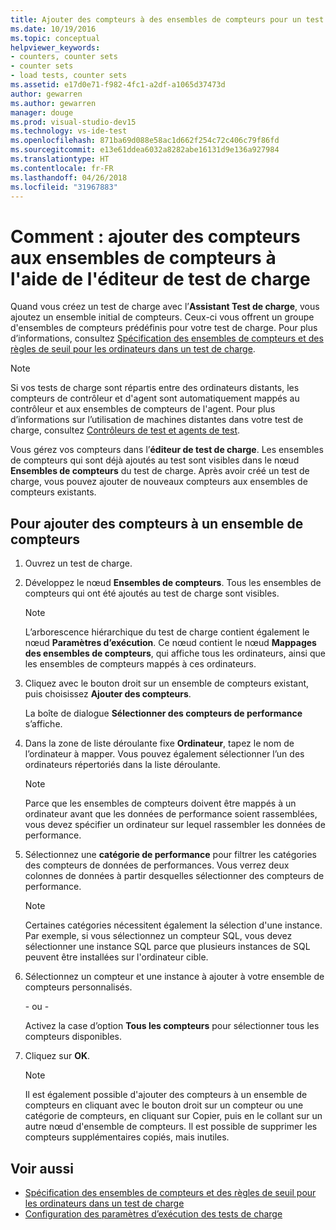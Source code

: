 ```yaml
---
title: Ajouter des compteurs à des ensembles de compteurs pour un test de charge dans Visual Studio
ms.date: 10/19/2016
ms.topic: conceptual
helpviewer_keywords:
- counters, counter sets
- counter sets
- load tests, counter sets
ms.assetid: e17d0e71-f982-4fc1-a2df-a1065d37473d
author: gewarren
ms.author: gewarren
manager: douge
ms.prod: visual-studio-dev15
ms.technology: vs-ide-test
ms.openlocfilehash: 871ba69d088e58ac1d662f254c72c406c79f86fd
ms.sourcegitcommit: e13e61ddea6032a8282abe16131d9e136a927984
ms.translationtype: HT
ms.contentlocale: fr-FR
ms.lasthandoff: 04/26/2018
ms.locfileid: "31967883"
---
```

# <a name="how-to-add-counters-to-counter-sets-using-the-load-test-editor"></a>Comment : ajouter des compteurs aux ensembles de compteurs à l'aide de l'éditeur de test de charge

Quand vous créez un test de charge avec l’**Assistant Test de charge**, vous ajoutez un ensemble initial de compteurs. Ceux-ci vous offrent un groupe d'ensembles de compteurs prédéfinis pour votre test de charge. Pour plus d’informations, consultez [Spécification des ensembles de compteurs et des règles de seuil pour les ordinateurs dans un test de charge](../test/specify-counter-sets-and-threshold-rules-for-load-testing.md).

> [!NOTE]
> Si vos tests de charge sont répartis entre des ordinateurs distants, les compteurs de contrôleur et d'agent sont automatiquement mappés au contrôleur et aux ensembles de compteurs de l'agent. Pour plus d’informations sur l’utilisation de machines distantes dans votre test de charge, consultez [Contrôleurs de test et agents de test](configure-test-agents-and-controllers-for-load-tests.md).


 Vous gérez vos compteurs dans l’**éditeur de test de charge**. Les ensembles de compteurs qui sont déjà ajoutés au test sont visibles dans le nœud **Ensembles de compteurs** du test de charge. Après avoir créé un test de charge, vous pouvez ajouter de nouveaux compteurs aux ensembles de compteurs existants.

## <a name="to-add-counters-to-a-counter-set"></a>Pour ajouter des compteurs à un ensemble de compteurs

1.  Ouvrez un test de charge.

2.  Développez le nœud **Ensembles de compteurs**. Tous les ensembles de compteurs qui ont été ajoutés au test de charge sont visibles.

    > [!NOTE]
    > L’arborescence hiérarchique du test de charge contient également le nœud **Paramètres d’exécution**. Ce nœud contient le nœud **Mappages des ensembles de compteurs**, qui affiche tous les ordinateurs, ainsi que les ensembles de compteurs mappés à ces ordinateurs.

3.  Cliquez avec le bouton droit sur un ensemble de compteurs existant, puis choisissez **Ajouter des compteurs**.

     La boîte de dialogue **Sélectionner des compteurs de performance** s’affiche.

4.  Dans la zone de liste déroulante fixe **Ordinateur**, tapez le nom de l’ordinateur à mapper. Vous pouvez également sélectionner l’un des ordinateurs répertoriés dans la liste déroulante.

    > [!NOTE]
    > Parce que les ensembles de compteurs doivent être mappés à un ordinateur avant que les données de performance soient rassemblées, vous devez spécifier un ordinateur sur lequel rassembler les données de performance.

5.  Sélectionnez une **catégorie de performance** pour filtrer les catégories des compteurs de données de performances. Vous verrez deux colonnes de données à partir desquelles sélectionner des compteurs de performance.

    > [!NOTE]
    > Certaines catégories nécessitent également la sélection d'une instance. Par exemple, si vous sélectionnez un compteur SQL, vous devez sélectionner une instance SQL parce que plusieurs instances de SQL peuvent être installées sur l'ordinateur cible.

6.  Sélectionnez un compteur et une instance à ajouter à votre ensemble de compteurs personnalisés.

     \- ou -

     Activez la case d’option **Tous les compteurs** pour sélectionner tous les compteurs disponibles.

7.  Cliquez sur **OK**.

    > [!NOTE]
    > Il est également possible d'ajouter des compteurs à un ensemble de compteurs en cliquant avec le bouton droit sur un compteur ou une catégorie de compteurs, en cliquant sur Copier, puis en le collant sur un autre nœud d'ensemble de compteurs. Il est possible de supprimer les compteurs supplémentaires copiés, mais inutiles.

## <a name="see-also"></a>Voir aussi

- [Spécification des ensembles de compteurs et des règles de seuil pour les ordinateurs dans un test de charge](../test/specify-counter-sets-and-threshold-rules-for-load-testing.md)
- [Configuration des paramètres d’exécution des tests de charge](../test/configure-load-test-run-settings.md)
